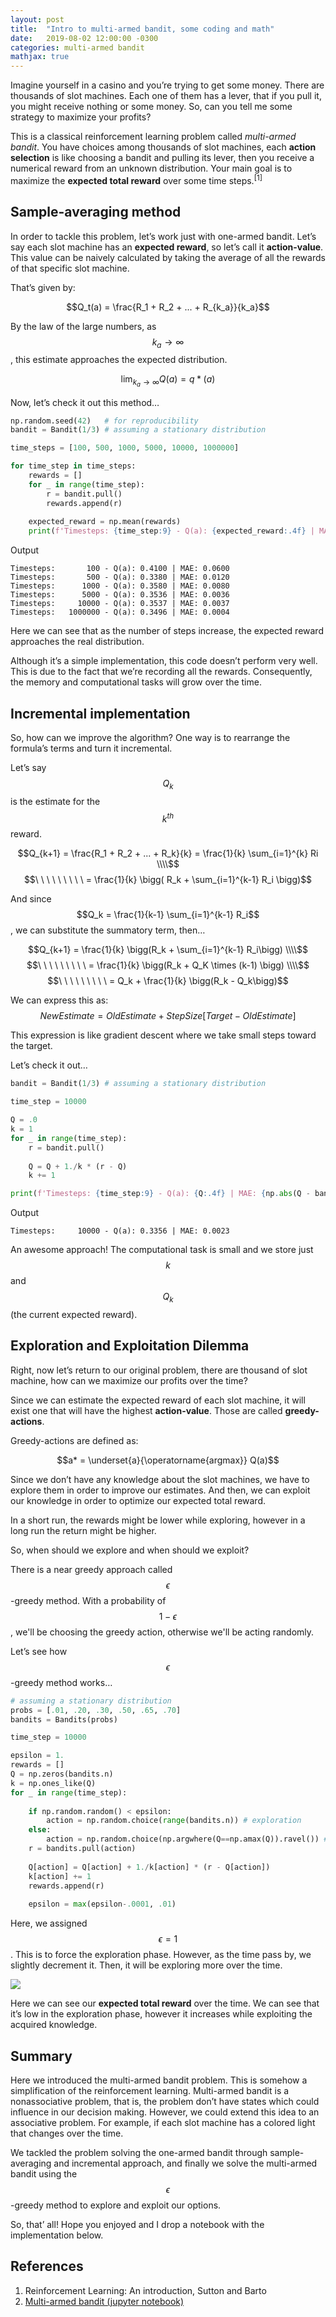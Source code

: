 ```yaml
---
layout: post
title:  "Intro to multi-armed bandit, some coding and math"
date:   2019-08-02 12:00:00 -0300
categories: multi-armed bandit
mathjax: true
---
```


Imagine yourself in a casino and you’re trying to get some money. There are thousands of slot machines. Each one of them has a lever, that if you pull it, you might receive nothing or some money. So, can you tell me some strategy to maximize your profits?

This is a classical reinforcement learning problem called *multi-armed bandit*. You have choices among thousands of slot machines, each **action selection** is like choosing a bandit and pulling its lever, then you receive a numerical reward from an unknown distribution. Your main goal is to maximize the **expected total reward** over some time steps.<sup>[1]</sup>

## Sample-averaging method
In order to tackle this problem, let’s work just with one-armed bandit. Let’s say each slot machine has an **expected reward**, so let’s call it **action-value**. This value can be naively calculated by taking the average of all the rewards of that specific slot machine.

That’s given by:

$$Q_t(a) = \frac{R_1 + R_2 + ... + R_{k_a}}{k_a}$$

By the law of the large numbers, as $$k_a \rightarrow \infty$$, this estimate approaches the expected distribution.

$$\lim_{k_a \rightarrow \infty} Q(a) = q*(a)$$

Now, let’s check it out this method…
```python
np.random.seed(42)   # for reproducibility
bandit = Bandit(1/3) # assuming a stationary distribution

time_steps = [100, 500, 1000, 5000, 10000, 1000000]

for time_step in time_steps:
    rewards = []
    for _ in range(time_step):
        r = bandit.pull()
        rewards.append(r)
    
    expected_reward = np.mean(rewards)
    print(f'Timesteps: {time_step:9} - Q(a): {expected_reward:.4f} | MAE: {np.abs(expected_reward - bandit.p):.4f}')
```

Output
```
Timesteps:       100 - Q(a): 0.4100 | MAE: 0.0600
Timesteps:       500 - Q(a): 0.3380 | MAE: 0.0120
Timesteps:      1000 - Q(a): 0.3580 | MAE: 0.0080
Timesteps:      5000 - Q(a): 0.3536 | MAE: 0.0036
Timesteps:     10000 - Q(a): 0.3537 | MAE: 0.0037
Timesteps:   1000000 - Q(a): 0.3496 | MAE: 0.0004
```

Here we can see that as the number of steps increase, the expected reward approaches the real distribution.

Although it’s a simple implementation, this code doesn’t perform very well. This is due to the fact that we’re recording all the rewards. Consequently, the memory and computational tasks will grow over the time.

## Incremental implementation
So, how can we improve the algorithm? One way is to rearrange the formula’s terms and turn it incremental.

Let’s say $$Q_k$$ is the estimate for the $$k^{th}$$ reward.

$$Q_{k+1} = \frac{R_1 + R_2 + ... + R_k}{k} = \frac{1}{k} \sum_{i=1}^{k} Ri \\\\$$
$$\ \ \ \ \ \ \ \ \ = \frac{1}{k} \bigg( R_k + \sum_{i=1}^{k-1} R_i \bigg)$$

And since $$Q_k = \frac{1}{k-1} \sum_{i=1}^{k-1} R_i$$, we can substitute the summatory term, then…

$$Q_{k+1} = \frac{1}{k} \bigg(R_k + \sum_{i=1}^{k-1} R_i\bigg)        \\\\$$
$$\ \ \ \ \ \ \ \ \ = \frac{1}{k} \bigg(R_k + Q_K \times (k-1) \bigg) \\\\$$
$$\ \ \ \ \ \ \ \ \ = Q_k + \frac{1}{k} \bigg(R_k - Q_k\bigg)$$

We can express this as:
$$NewEstimate = OldEstimate + StepSize[Target - OldEstimate]$$

This expression is like gradient descent where we take small steps toward the target.

Let’s check it out…
```python
bandit = Bandit(1/3) # assuming a stationary distribution

time_step = 10000

Q = .0
k = 1
for _ in range(time_step):
    r = bandit.pull()
    
    Q = Q + 1./k * (r - Q)
    k += 1

print(f'Timesteps: {time_step:9} - Q(a): {Q:.4f} | MAE: {np.abs(Q - bandit.p):.4f}')
```

Output
```
Timesteps:     10000 - Q(a): 0.3356 | MAE: 0.0023
```

An awesome approach!
The computational task is small and we store just $$k$$ and $$Q_k$$ (the current expected reward).

## Exploration and Exploitation Dilemma
Right, now let’s return to our original problem, there are thousand of slot machine, how can we maximize our profits over the time?

Since we can estimate the expected reward of each slot machine, it will exist one that will have  the highest **action-value**. Those are called **greedy-actions**.

Greedy-actions are defined as:

$$a* = \underset{a}{\operatorname{argmax}} Q(a)$$

Since we don’t have any knowledge about the slot machines, we have to explore them in order to improve our estimates. And then, we can exploit our knowledge in order to optimize our expected total reward.

In a short run, the rewards might be lower while exploring, however in a long run the return might be higher.

So, when should we explore and when should we exploit?

There is a near greedy approach called $$\epsilon$$-greedy method. 
With a probability of $$1-\epsilon$$, we'll be choosing the greedy action, otherwise we'll be acting randomly.

Let’s see how $$\epsilon$$-greedy method works…
```python
# assuming a stationary distribution
probs = [.01, .20, .30, .50, .65, .70]
bandits = Bandits(probs)

time_step = 10000

epsilon = 1.
rewards = []
Q = np.zeros(bandits.n)
k = np.ones_like(Q)
for _ in range(time_step):
    
    if np.random.random() < epsilon:
        action = np.random.choice(range(bandits.n)) # exploration
    else:
        action = np.random.choice(np.argwhere(Q==np.amax(Q)).ravel()) # exploitation
    r = bandits.pull(action)
    
    Q[action] = Q[action] + 1./k[action] * (r - Q[action])
    k[action] += 1
    rewards.append(r)
    
    epsilon = max(epsilon-.0001, .01)
```

Here, we assigned $$\epsilon = 1$$. This is to force the exploration phase. However, as the time pass by, we slightly decrement it. Then, it will be exploring more over the time.

<img src="/assets/2019-08-02/multi-armed-bandit.png">

Here we can see our **expected total reward** over the time.
We can see that it’s low in the exploration phase, however it increases while exploiting the acquired knowledge.

## Summary
Here we introduced the multi-armed bandit problem. This is somehow a simplification of the reinforcement learning. Multi-armed bandit is a nonassociative problem, that is, the problem don’t have states which could influence in our decision making. However, we could extend this idea to an associative problem. For example, if each slot machine has a colored light that changes over the time.

We tackled the problem solving the one-armed bandit through sample-averaging and incremental approach, and finally we solve the multi-armed bandit using the $$\epsilon$$-greedy method to explore and exploit our options.

So, that’ all! Hope you enjoyed and I drop a notebook with the implementation below.

## References
1. Reinforcement Learning: An introduction, Sutton and Barto
2. [Multi-armed bandit (jupyter notebook)][jupyter-notebook]

[jupyter-notebook]: https://github.com/NekuSakuraba/reinforcement-learning/blob/master/01%20-%20Multi-armed%20bandit%20problem.ipynb